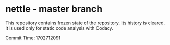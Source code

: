 # nettle - master branch

This repository contains frozen state of the repository.
Its history is cleared. It is used only for static code
analysis with Codacy.

Commit Time: 1702712091